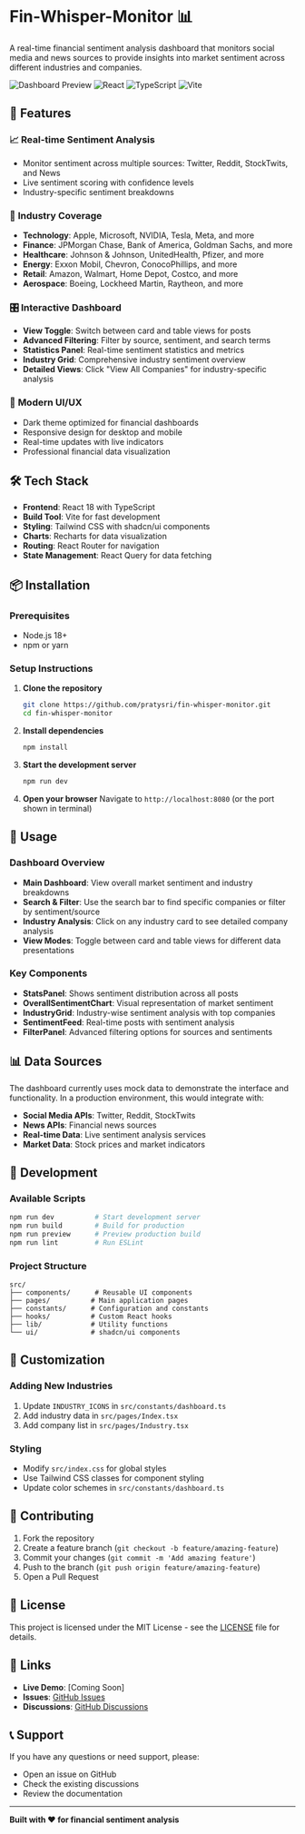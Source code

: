 # Fin-Whisper-Monitor 📊

A real-time financial sentiment analysis dashboard that monitors social media and news sources to provide insights into market sentiment across different industries and companies.

![Dashboard Preview](https://img.shields.io/badge/Status-Live-brightgreen)
![React](https://img.shields.io/badge/React-18.3.1-blue)
![TypeScript](https://img.shields.io/badge/TypeScript-5.5.3-blue)
![Vite](https://img.shields.io/badge/Vite-5.4.1-purple)

## 🚀 Features

### 📈 **Real-time Sentiment Analysis**
- Monitor sentiment across multiple sources: Twitter, Reddit, StockTwits, and News
- Live sentiment scoring with confidence levels
- Industry-specific sentiment breakdowns

### 🏢 **Industry Coverage**
- **Technology**: Apple, Microsoft, NVIDIA, Tesla, Meta, and more
- **Finance**: JPMorgan Chase, Bank of America, Goldman Sachs, and more
- **Healthcare**: Johnson & Johnson, UnitedHealth, Pfizer, and more
- **Energy**: Exxon Mobil, Chevron, ConocoPhillips, and more
- **Retail**: Amazon, Walmart, Home Depot, Costco, and more
- **Aerospace**: Boeing, Lockheed Martin, Raytheon, and more

### 🎛️ **Interactive Dashboard**
- **View Toggle**: Switch between card and table views for posts
- **Advanced Filtering**: Filter by source, sentiment, and search terms
- **Statistics Panel**: Real-time sentiment statistics and metrics
- **Industry Grid**: Comprehensive industry sentiment overview
- **Detailed Views**: Click "View All Companies" for industry-specific analysis

### 🎨 **Modern UI/UX**
- Dark theme optimized for financial dashboards
- Responsive design for desktop and mobile
- Real-time updates with live indicators
- Professional financial data visualization

## 🛠️ Tech Stack

- **Frontend**: React 18 with TypeScript
- **Build Tool**: Vite for fast development
- **Styling**: Tailwind CSS with shadcn/ui components
- **Charts**: Recharts for data visualization
- **Routing**: React Router for navigation
- **State Management**: React Query for data fetching

## 📦 Installation

### Prerequisites
- Node.js 18+ 
- npm or yarn

### Setup Instructions

1. **Clone the repository**
   ```bash
   git clone https://github.com/pratysri/fin-whisper-monitor.git
   cd fin-whisper-monitor
   ```

2. **Install dependencies**
   ```bash
   npm install
   ```

3. **Start the development server**
   ```bash
   npm run dev
   ```

4. **Open your browser**
   Navigate to `http://localhost:8080` (or the port shown in terminal)

## 🎯 Usage

### Dashboard Overview
- **Main Dashboard**: View overall market sentiment and industry breakdowns
- **Search & Filter**: Use the search bar to find specific companies or filter by sentiment/source
- **Industry Analysis**: Click on any industry card to see detailed company analysis
- **View Modes**: Toggle between card and table views for different data presentations

### Key Components
- **StatsPanel**: Shows sentiment distribution across all posts
- **OverallSentimentChart**: Visual representation of market sentiment
- **IndustryGrid**: Industry-wise sentiment analysis with top companies
- **SentimentFeed**: Real-time posts with sentiment analysis
- **FilterPanel**: Advanced filtering options for sources and sentiments

## 📊 Data Sources

The dashboard currently uses mock data to demonstrate the interface and functionality. In a production environment, this would integrate with:

- **Social Media APIs**: Twitter, Reddit, StockTwits
- **News APIs**: Financial news sources
- **Real-time Data**: Live sentiment analysis services
- **Market Data**: Stock prices and market indicators

## 🔧 Development

### Available Scripts
```bash
npm run dev          # Start development server
npm run build        # Build for production
npm run preview      # Preview production build
npm run lint         # Run ESLint
```

### Project Structure
```
src/
├── components/      # Reusable UI components
├── pages/          # Main application pages
├── constants/      # Configuration and constants
├── hooks/          # Custom React hooks
├── lib/            # Utility functions
└── ui/             # shadcn/ui components
```

## 🎨 Customization

### Adding New Industries
1. Update `INDUSTRY_ICONS` in `src/constants/dashboard.ts`
2. Add industry data in `src/pages/Index.tsx`
3. Add company list in `src/pages/Industry.tsx`

### Styling
- Modify `src/index.css` for global styles
- Use Tailwind CSS classes for component styling
- Update color schemes in `src/constants/dashboard.ts`

## 🤝 Contributing

1. Fork the repository
2. Create a feature branch (`git checkout -b feature/amazing-feature`)
3. Commit your changes (`git commit -m 'Add amazing feature'`)
4. Push to the branch (`git push origin feature/amazing-feature`)
5. Open a Pull Request

## 📝 License

This project is licensed under the MIT License - see the [LICENSE](LICENSE) file for details.

## 🔗 Links

- **Live Demo**: [Coming Soon]
- **Issues**: [GitHub Issues](https://github.com/pratysri/fin-whisper-monitor/issues)
- **Discussions**: [GitHub Discussions](https://github.com/pratysri/fin-whisper-monitor/discussions)

## 📞 Support

If you have any questions or need support, please:
- Open an issue on GitHub
- Check the existing discussions
- Review the documentation

---

**Built with ❤️ for financial sentiment analysis**
